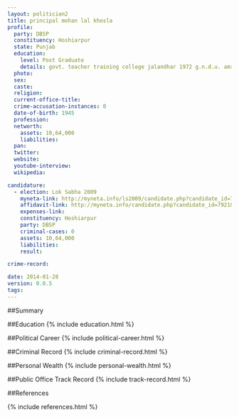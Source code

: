 ```yaml
---
layout: politician2
title: principal mohan lal khosla
profile: 
  party: DBSP
  constituency: Hoshiarpur
  state: Punjab
  education: 
    level: Post Graduate
    details: govt. teacher training college jalandhar 1972 g.n.d.u. amritsar
  photo: 
  sex: 
  caste: 
  religion: 
  current-office-title: 
  crime-accusation-instances: 0
  date-of-birth: 1945
  profession: 
  networth: 
    assets: 10,64,000
    liabilities: 
  pan: 
  twitter: 
  website: 
  youtube-interview: 
  wikipedia: 

candidature: 
  - election: Lok Sabha 2009
    myneta-link: http://myneta.info/ls2009/candidate.php?candidate_id=7921
    affidavit-link: http://myneta.info/candidate.php?candidate_id=7921&scan=original
    expenses-link: 
    constituency: Hoshiarpur 
    party: DBSP
    criminal-cases: 0
    assets: 10,64,000
    liabilities: 
    result:  

crime-record: 

date: 2014-01-28
version: 0.0.5
tags: 
---
```

##Summary


##Education
{% include education.html %}


##Political Career
{% include political-career.html %}


##Criminal Record
{% include criminal-record.html %}


##Personal Wealth
{% include personal-wealth.html %}


##Public Office Track Record
{% include track-record.html %}


##References


{% include references.html %}